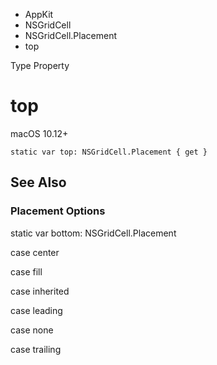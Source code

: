 

- AppKit
- NSGridCell
- NSGridCell.Placement
-  top 

Type Property

# top

macOS 10.12+

``` source
static var top: NSGridCell.Placement { get }
```

## See Also

### Placement Options

static var bottom: NSGridCell.Placement

case center

case fill

case inherited

case leading

case none

case trailing

